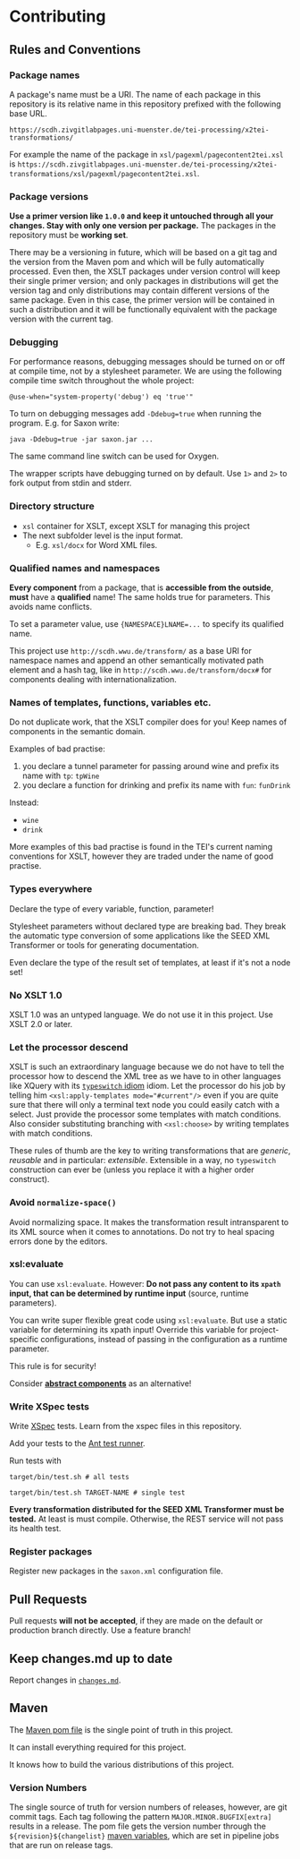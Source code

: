 # Contributing

## Rules and Conventions

### Package names

A package's name must be a URI. The name of each package in this
repository is its relative name in this repository prefixed with the
following base URL.

```
https://scdh.zivgitlabpages.uni-muenster.de/tei-processing/x2tei-transformations/
```

For example the name of the package in
`xsl/pagexml/pagecontent2tei.xsl` is
`https://scdh.zivgitlabpages.uni-muenster.de/tei-processing/x2tei-transformations/xsl/pagexml/pagecontent2tei.xsl`.

### Package versions

**Use a primer version like `1.0.0` and keep it untouched through all
your changes. Stay with only one version per package.** The packages
in the repository must be **working set**.

There may be a versioning in future, which will be based on a git tag
and the version from the Maven pom and which will be fully
automatically processed. Even then, the XSLT packages under version
control will keep their single primer version; and only packages in
distributions will get the version tag and only distributions may
contain different versions of the same package. Even in this case, the
primer version will be contained in such a distribution and it will be
functionally equivalent with the package version with the current tag.


### Debugging

For performance reasons, debugging messages should be turned on or off
at compile time, not by a stylesheet parameter. We are using the
following compile time switch throughout the whole project:

```
@use-when="system-property('debug') eq 'true'"
```

To turn on debugging messages add `-Ddebug=true` when running the
program. E.g. for Saxon write:

```{shell}
java -Ddebug=true -jar saxon.jar ...
```
The same command line switch can be used for Oxygen.

The wrapper scripts have debugging turned on by default. Use `1>` and
`2>` to fork output from stdin and stderr.

### Directory structure

- `xsl` container for XSLT, except XSLT for managing this project
- The next subfolder level is the input format.
  - E.g. `xsl/docx` for Word XML files.

### Qualified names and namespaces

**Every component** from a package, that is **accessible from the outside**,
**must** have a **qualified** name! The same holds true for
parameters. This avoids name conflicts.

To set a parameter value, use `{NAMESPACE}LNAME=...` to specify its
qualified name.

This project use `http://scdh.wwu.de/transform/` as a base URI for
namespace names and append an other semantically motivated path
element and a hash tag, like in `http://scdh.wwu.de/transform/docx#`
for components dealing with internationalization.

### Names of templates, functions, variables etc.

Do not duplicate work, that the XSLT compiler does for you! Keep names
of components in the semantic domain.

Examples of bad practise:

1. you declare a tunnel parameter for passing around wine and prefix its name with `tp`: `tpWine`
2. you declare a function for drinking and prefix its name with `fun`: `funDrink`


Instead:

- `wine`
- `drink`

More examples of this bad practise is found in the TEI's current
naming conventions for XSLT, however they are traded under the name of
good practise.

### Types everywhere

Declare the type of every variable, function, parameter!

Stylesheet parameters without declared type are breaking bad. They
break the automatic type conversion of some applications like the SEED
XML Transformer or tools for generating documentation.

Even declare the type of the result set of templates, at least if it's
not a node set!

### No XSLT 1.0

XSLT 1.0 was an untyped language. We do not use it in this
project. Use XSLT 2.0 or later.

### Let the processor descend

XSLT is such an extraordinary language because we do not have to tell
the processor how to descend the XML tree as we have to in other
languages like XQuery with its [`typeswitch`
idiom](https://en.wikibooks.org/wiki/XQuery/Typeswitch_Transformations)
idiom. Let the processor do his job by telling him
`<xsl:apply-templates mode="#current"/>` even if you are quite sure
that there will only a terminal text node you could easily catch with
a select. Just provide the processor some templates with match
conditions.  Also consider substituting branching with `<xsl:choose>`
by writing templates with match conditions.

These rules of thumb are the key to writing transformations that are
*generic*, *reusable* and in particular: *extensible*. Extensible in a
way, no `typeswitch` construction can ever be (unless you replace it
with a higher order construct).

### Avoid `normalize-space()`

Avoid normalizing space. It makes the transformation result
intransparent to its XML source when it comes to annotations. Do not
try to heal spacing errors done by the editors.

### xsl:evaluate

You can use `xsl:evaluate`. However: **Do not pass any content to its
`xpath` input, that can be determined by runtime input** (source,
runtime parameters).

You can write super flexible great code using `xsl:evaluate`. But use
a static variable for determining its xpath input! Override this
variable for project-specific configurations, instead of passing in the
configuration as a runtime parameter.

This rule is for security!

Consider [**abstract
components**](https://www.w3.org/TR/xslt-30/#dt-visibility) as an
alternative!

### Write XSpec tests

Write [XSpec](https://github.com/xspec/xspec/wiki) tests. Learn from
the xspec files in this repository.

Add your tests to the [Ant test runner](build.xml).

Run tests with

```
target/bin/test.sh # all tests
```

```
target/bin/test.sh TARGET-NAME # single test
```

**Every transformation distributed for the SEED XML Transformer must
be tested.** At least is must compile. Otherwise, the REST service
will not pass its health test.


### Register packages

Register new packages in the `saxon.xml` configuration file.



## Pull Requests

Pull requests **will not be accepted**, if they are made on the
default or production branch directly. Use a feature branch!

## Keep changes.md up to date

Report changes in [`changes.md`](changes.md).

## Maven

The [Maven pom file](pom.xml) is the single point of truth in this
project.

It can install everything required for this project.

It knows how to build the various distributions of this project.

### Version Numbers

The single source of truth for version numbers of releases, however,
are git commit tags. Each tag following the pattern
`MAJOR.MINOR.BUGFIX[extra]` results in a release. The pom file gets
the version number through the `${revision}${changelist}` [maven
variables](https://maven.apache.org/maven-ci-friendly.html), which are
set in pipeline jobs that are run on release tags.
